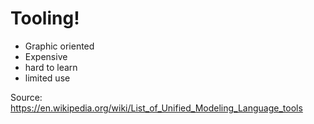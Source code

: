 # Tooling!

- Graphic oriented
- Expensive
- hard to learn
- limited use

Source: https://en.wikipedia.org/wiki/List_of_Unified_Modeling_Language_tools
